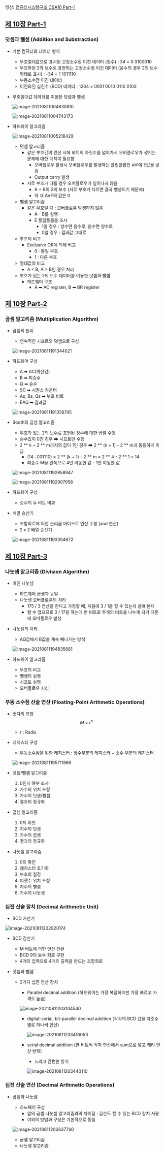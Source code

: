 영상: [컴퓨터시스템구조 CSA10 Part-1](https://youtu.be/JEqQn9lMpDY?list=PLc8fQ-m7b1hD4jqccMlfQpWgDVdalXFbH)

## [제 10장 Part-1](https://youtu.be/JEqQn9lMpDY?list=PLc8fQ-m7b1hD4jqccMlfQpWgDVdalXFbH)

### 덧셈과 뺄셈 (Addition and Substraction)

- 기본 컴퓨터의 데이터 형식 

  - 부호절대값으로 표시된 고정소수점 이진 데이터 (정수) : 34 = 0 0100010
  - 부호화된 2의 보수로 표현되는 고정소수점 이진 데이터 (음수의 경우 2의 보수 형태로 표시) : -34 = 1 1011110
  - 부동소수점 이진 데이터
  - 이진화된 십진수 (BCD) 데이터 : 1264 = 0001 0010 0110 0100

- 부호절대값 데이터를 이용한 덧셈과 뺄셈

  ![image-20210811004630810](10장-컴퓨터-산술-연산.assets/image-20210811004630810.png)

  ![image-20210811004743173](10장-컴퓨터-산술-연산.assets/image-20210811004743173.png)

- 하드웨어 알고리즘

  ![image-20210811005218429](10장-컴퓨터-산술-연산.assets/image-20210811005218429.png)

  - 덧셈 알고리즘 
    - 같은 부호간의 연산 시에 비트의 자릿수를 넘어가서 오버플로우가 생기는 문제에 대한 대책이 필요함
      - 오버플로우 발생시 오버플로우를 발생하는 플립플롭인 `AVF`에 E값을 넣음 
      - Output carry 발생 
    - 서로 부호가 다를 경우 오버플로우가 일어나지 않음
      - A + B의 2의 보수 (서로 부호가 다르면 결국 뺄셈이기 때문에)
      - 이 때 AVF의 값은 0
  - 뺄셈 알고리즘
    - 같은 부호일 때 : 오버플로우 발생하지 않음
      - A - B를 실행
      - E 플립플롭을 조사
        - 1일 경우  : 양수면 음수로, 음수면 양수로
        - 0일 경우 : 결과값 그대로 
  - 부호의 비교 
    - Exclusive OR에 의해 비교
      - 0 : 동일 부호
      - 1 : 다른 부호 
  - 절대값의 비교
    - A < B, A > B인 경우 처리 
  - 부호가 있는 2의 보수 데이터를 이용한 덧셈과 뺄셈
    - 하드웨어 구조 
      - A ➡ AC register, B ➡ BR register

## [제 10장 Part-2](https://youtu.be/PCesRDdlbCU?list=PLc8fQ-m7b1hD4jqccMlfQpWgDVdalXFbH)

### 곱셈 알고리즘 (Multiplication Algorithm)

- 곱셈의 원리

  - 연속적인 시프트와 덧셈으로 구성 

  ![image-20210811191344021](10장-컴퓨터-산술-연산.assets/image-20210811191344021.png)

- 하드웨어 구성

  - A ➡ AC(계산값)
  - B ➡ 피승수
  - Q ➡ 승수
  - SC ➡ 시퀀스 카운터
  - As, Bs, Qs ➡ 부호 비트
  - EAQ ➡ 결과값

  ![image-20210811191359745](10장-컴퓨터-산술-연산.assets/image-20210811191359745.png)

- Booth의 곱셈 알고리즘

  - 부호가 있는 2의 보수로 표현된 정수에 대한 곱셈 수행 
  - 승수값이 0인 경우 ➡ 시프트만 수행
  - 2 ** k ~ 2 ** m까지의 값이 1인 경우 ➡ 2 ** (k + 1) - 2 ** m과 동등하게 취급 
    - (14 : 001110) = 2 ** (k + 1) - 2 ** m = 2 ** 4 - 2 ** 1 = 14
    - 피승수 M을 왼쪽으로 4번 이동한 값 - 1번 이동한 값 

  ![image-20210811192858947](10장-컴퓨터-산술-연산.assets/image-20210811192858947.png)

  ![image-20210811192907958](10장-컴퓨터-산술-연산.assets/image-20210811192907958.png)

- 하드웨어 구성

  - 승수의 두 비트 비교

- 배열 승산기

  - 조합회로에 의한 논리곱 마이크로 연산 수행  (and 연산)
  - 2 x 2 배열 승산기

  ![image-20210811193304672](10장-컴퓨터-산술-연산.assets/image-20210811193304672.png)

## [제 10장 Part-3](https://youtu.be/uOPhmVrvrm4?list=PLc8fQ-m7b1hD4jqccMlfQpWgDVdalXFbH)

### 나눗셈 알고리즘 (Division Algorithm)

- 이진 나눗셈

  - 하드웨어 곱셈과 동일
  - 나눗셈 오버플로우의 처리
    - 175 / 3 연산을 한다고 가정할 때, 처음에 3 / 1을 할 수 있는지 살펴 본다
    - 할 수 없으므로 3 / 17을 하는데 한 비트로 두개의 비트를 나누게 되기 때문에 오버플로우 발생

- 나눗셈의 처리

  - AQ값에서 B값을 계속 빼나가는 방식

  ![image-20210811194835681](10장-컴퓨터-산술-연산.assets/image-20210811194835681.png)

- 하드웨어 알고리즘

  - 부호의 비교
  - 뺄셈의 실행
  - 시프트 실행
  - 오버플로우 처리

  

### 부동 소수점 산술 연산 (Floating-Point Arthmetic Operations)

- 숫자의 표현
  $$
  M \times r^n
  $$

  - r : Radix

- 레지스터 구성

  - 부동소수점을 위한 레지스터 : 정수부분의 레지스터 + 소수 부분의 레지스터

  ![image-20210811195711866](10장-컴퓨터-산술-연산.assets/image-20210811195711866.png)

- 덧셈/뺄셈 알고리즘

  1. 0인지 여부 조사
  2. 가수의 위치 조정
  3. 가수의 덧셈/뺄셈
  4. 결과의 정규화

- 곱셈 알고리즘

  1. 0의 확인
  2. 지수의 덧셈
  3. 가수의 곱셈
  4. 결과의 정규화

- 나눗셈 알고리즘

  1. 0의 확인
  2. 레지스터 초기화
  3. 부호의 결정
  4. 피젯수 위치 조정
  5. 지수의 뺄셈
  6. 가수의 나눗셈 

### 십진 산술 장치 (Decimal Arithmetic Unit)

- BCD 가산기 

![image-20210811202920174](10장-컴퓨터-산술-연산.assets/image-20210811202920174.png)

- BCD 감산기

  - M 비트에 의한 연산 전환
  - BCD 9의 보수 회로 구현
  - 4개의 입력으로 4개의 출력을 만드는 조합회로

- 덧셈과 뺄셈

  - 3가지 십진 연산 장치

    - Parallel decimal addition (하드웨어는 가장 복잡하지만 가장 빠르고 가격도 높음)

    ![image-20210811203104540](10장-컴퓨터-산술-연산.assets/image-20210811203104540.png)

    - digital-serial, bit-parallel decimal addition (각각의 BCD 값을 자릿수 별로 하나씩 연산)

      ![image-20210811203416053](10장-컴퓨터-산술-연산.assets/image-20210811203416053.png)

    - serial decimal addition (한 비트씩 각자 연산해서 sum으로 넣고 캐리 연산 반복)

      - 느리고 간편한 방식

      ![image-20210811203440110](10장-컴퓨터-산술-연산.assets/image-20210811203440110.png)

### 십진 산술 연산 (Decimal Arthmetic Operations)

- 곱셈과 나눗셈

  - 하드웨어 구성 
    - 앞의 곱셈 나눗셈 알고리즘과의 차이점 : 감산도 할 수 있는 BCD 장치 사용
    - 이외의 방법과 구성은 기본적으로 동일 

  ![image-20210811203637760](10장-컴퓨터-산술-연산.assets/image-20210811203637760.png)

  - 곱셈 알고리즘
  - 나눗셈 알고리즘